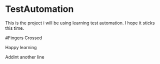 # TestAutomation

This is the project i will be using learning test automation. I hope it sticks this time. 

#Fingers Crossed

Happy learning

Addint another line

